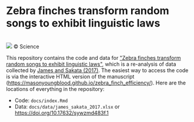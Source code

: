# Zebra finches transform random songs to exhibit linguistic laws

<br>![](https://www.science.org/do/10.1126/science.aaw8658/full/birds_16x9_0-1644914656757.jpg)
&copy; Science

This repository contains the code and data for ["Zebra finches transform random songs to exhibit linguistic laws"](URL), which is a re-analysis of data collected by [James and Sakata (2017)](https://doi.org/10.1016/j.cub.2017.10.019). The easiest way to access the code is via the interactive HTML version of the manuscript (https://masonyoungblood.github.io/zebra_finch_efficiency/). Here are the locations of everything in the repository:

* Code: `docs/index.Rmd`
* Data: `docs/data/james_sakata_2017.xlsx` or https://doi.org/10.17632/sywzmd483f.1
